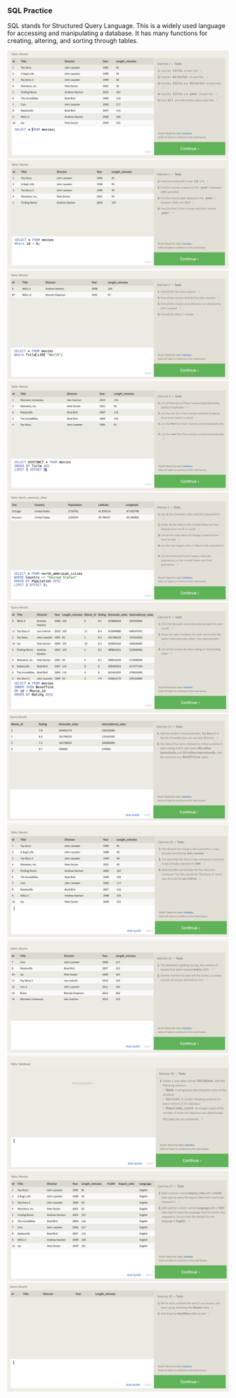 ### SQL Practice
SQL stands for Structured Query Language. This is a widely used language for accessing and manipulating a database. It has many functions for creating, altering, and sorting through tables.

![Exercise 1](1.png)\
![Exercise 2](2.png)\
![Exercise 3](3.png)\
![Exercise 4](4.png)\
![Exercise 5](5.png)\
![Exercise 6](6.png)\
![Exercise 13](13.png)\
![Exercise 14](14.png)\
![Exercise 15](15.png)\
![Exercise 16](16.png)\
![Exercise 17](17.png)\
![Exercise 18](18.png)